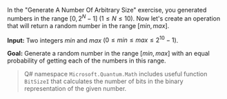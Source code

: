 In the "Generate A Number Of Arbitrary Size" exercise, you generated numbers in the range $[0, 2^N-1]$ $(1 \leq N \leq 10)$. Now let's create an operation that will return a random number in the range $[min, max]$. 

**Input:** 
Two integers $min$ and $max$ ($0 \leq min \leq max \leq 2^{10}-1$).

**Goal:** Generate a random number in the range $[min, max]$ with an equal probability of getting each of the numbers in this range.

> Q# namespace `Microsoft.Quantum.Math` includes useful function `BitSizeI` that calculates the number of bits in the binary representation of the given number.
